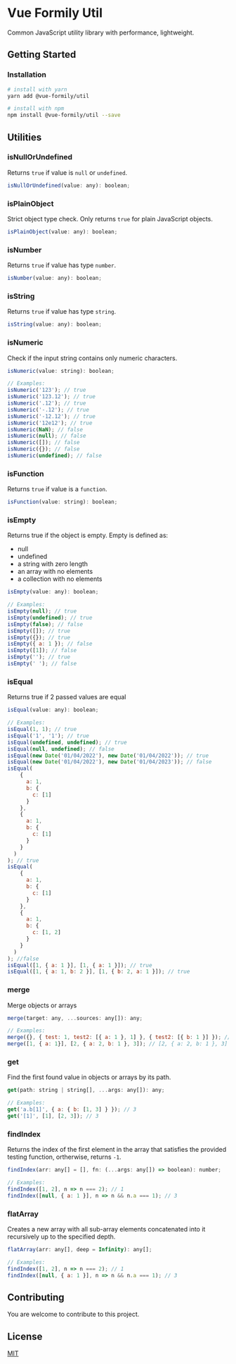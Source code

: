 # Vue Formily Util

Common JavaScript utility library with performance, lightweight.

## Getting Started

### Installation

```sh
# install with yarn
yarn add @vue-formily/util

# install with npm
npm install @vue-formily/util --save
```

## Utilities

### isNullOrUndefined
Returns `true` if value is `null` or `undefined`.

```js
isNullOrUndefined(value: any): boolean;
```

### isPlainObject
Strict object type check. Only returns `true` for plain JavaScript objects.

```js
isPlainObject(value: any): boolean;
```

### isNumber
Returns `true` if value has type `number`.

```js
isNumber(value: any): boolean;
```

### isString
Returns `true` if value has type `string`.

```js
isString(value: any): boolean;
```

### isNumeric
Check if the input string contains only numeric characters.

```js
isNumeric(value: string): boolean;

// Examples:
isNumeric('123'); // true
isNumeric('123.12'); // true
isNumeric('.12'); // true
isNumeric('-.12'); // true
isNumeric('-12.12'); // true
isNumeric('12e12'); // true
isNumeric(NaN); // false
isNumeric(null); // false
isNumeric([]); // false
isNumeric({}); // false
isNumeric(undefined); // false
```

### isFunction
Returns `true` if value is a `function`.

```js
isFunction(value: string): boolean;
```

### isEmpty
Returns true if the object is empty. Empty is defined as:
- null
- undefined
- a string with zero length
- an array with no elements
- a collection with no elements

```js
isEmpty(value: any): boolean;

// Examples:
isEmpty(null); // true
isEmpty(undefined); // true
isEmpty(false); // false
isEmpty([]); // true
isEmpty({}); // true
isEmpty({ a: 1 }); // false
isEmpty([1]); // false
isEmpty(''); // true
isEmpty(' '); // false
```

### isEqual
Returns true if 2 passed values are equal

```js
isEqual(value: any): boolean;

// Examples:
isEqual(1, 1); // true
isEqual('1', '1'); // true
isEqual(undefined, undefined); // true
isEqual(null, undefined); // false
isEqual(new Date('01/04/2022'), new Date('01/04/2022')); // true
isEqual(new Date('01/04/2022'), new Date('01/04/2023')); // false
isEqual(
    {
      a: 1,
      b: {
        c: [1]
      }
    },
    {
      a: 1,
      b: {
        c: [1]
      }
    }
  )
); // true
isEqual(
    {
      a: 1,
      b: {
        c: [1]
      }
    },
    {
      a: 1,
      b: {
        c: [1, 2]
      }
    }
  )
); //false
isEqual([1, { a: 1 }], [1, { a: 1 }]); // true
isEqual([1, { a: 1, b: 2 }], [1, { b: 2, a: 1 }]); // true
```

### merge
Merge objects or arrays

```js
merge(target: any, ...sources: any[]): any;

// Examples:
merge({}, { test: 1, test2: [{ a: 1 }, 1] }, { test2: [{ b: 1 }] }); // { test: 1, test2: [{ a: 1, b: 1 }, 1] }
merge([1, { a: 1}], [2, { a: 2, b: 1 }, 3]); // [2, { a: 2, b: 1 }, 3]
```

### get
Find the first found value in objects or arrays by its path.

```js
get(path: string | string[], ...args: any[]): any;

// Examples:
get('a.b[1]', { a: { b: [1, 3] } }); // 3
get('[1]', [1], [2, 3]); // 3
```

### findIndex
Returns the index of the first element in the array that satisfies the provided testing function, ortherwise, returns `-1`.

```js
findIndex(arr: any[] = [], fn: (...args: any[]) => boolean): number;

// Examples:
findIndex([1, 2], n => n === 2); // 1
findIndex([null, { a: 1 }], n => n && n.a === 1); // 3
```

### flatArray
Creates a new array with all sub-array elements concatenated into it recursively up to the specified depth.

```js
flatArray(arr: any[], deep = Infinity): any[];

// Examples:
findIndex([1, 2], n => n === 2); // 1
findIndex([null, { a: 1 }], n => n && n.a === 1); // 3
```

## Contributing

You are welcome to contribute to this project.

## License

[MIT](https://github.com/haan123/vue-formily/util/blob/main/LICENSE)
